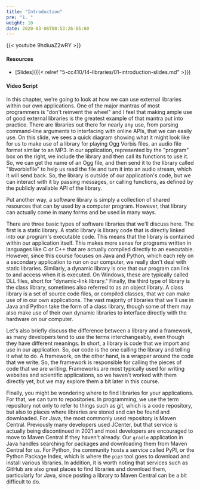 ```yaml
---
title: "Introduction"
pre: "1. "
weight: 10
date: 2020-03-06T00:53:26-05:00
---
```


{{< youtube 9hdiuaZ2wRY >}}

#### Resources

* [Slides]({{< relref "5-cc410/14-libraries/01-introduction-slides.md" >}})

#### Video Script

In this chapter, we're going to look at how we can use external libraries within our own applications. One of the major mantras of most programmers is "don't reinvent the wheel" and I feel that making ample use of good external libraries is the greatest example of that mantra put into practice. There are libraries out there for nearly any use, from parsing command-line arguments to interfacing with online APIs, that we can easily use. On this slide, we sees a quick diagram showing what it might look like for us to make use of a library for playing Ogg Vorbis files, an audio file format similar to an MP3. In our application, represented by the "program" box on the right, we include the library and then call its functions to use it. So, we can get the name of an Ogg file, and then send it to the library called "libvorbisfile" to help us read the file and turn it into an audio stream, which it will send back. So, the library is outside of our application's code, but we can interact with it by passing messages, or calling functions, as defined by the publicly available API of the library. 

Put another way, a software library is simply a collection of shared resources that can by used by a computer program. However, that library can actually come in many forms and be used in many ways.

There are three basic types of software libraries that we'll discuss here. The first is a static library. A static library is library code that is directly linked into our program's executable code. This means that the library is contained within our application itself. This makes more sense for programs written in languages like C or C++ that are actually compiled directly to an executable. However, since this course focuses on Java and Python, which each rely on a secondary application to run on our computer, we really don't deal with static libraries. Similarly, a dynamic library is one that our program can link to and access when it is executed. On Windows, these are typically called DLL files, short for "dynamic-link library." Finally, the third type of library is the class library, sometimes also referred to as an object library. A class library is a set of source code files, or compiled classes, that we can make use of in our own applications. The vast majority of libraries that we'll use in Java and Python take the form of a class library, though some of them may also make use of their own dynamic libraries to interface directly with the hardware on our computer. 

Let's also briefly discuss the difference between a library and a framework, as many developers tend to use the terms interchangeably, even though they have different meanings. In short, a library is code that we import and use in our application. So, our code is the one calling the library and telling it what to do. A framework, on the other hand, is a wrapper around the code that we write. So, the framework is responsible for calling the pieces of code that we are writing. Frameworks are most typically used for writing websites and scientific applications, so we haven't worked with them directly yet, but we may explore them a bit later in this course.

Finally, you might be wondering where to find libraries for your applications. For that, we can turn to repositories. In programming, we use the term repository not only to refer to things such as git, which is a code repository, but also to places where libraries are stored and can be found and downloaded. For Java, the most commonly used repository is Maven Central. Previously many developers used JCenter, but that service is actually being discontinued in 2021 and most developers are encouraged to move to Maven Central if they haven't already. Our `gradle` application in Java handles searching for packages and downloading them from Maven Central for us. For Python, the community hosts a service called PyPI, or the Python Package Index, which is where the `pip3` tool goes to download and install various libraries. In addition, it is worth noting that services such as GitHub are also great places to find libraries and download them, particularly for Java, since posting a library to Maven Central can be a bit difficult to do.